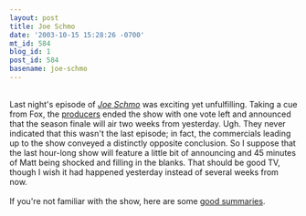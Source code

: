 ```yaml
---
layout: post
title: Joe Schmo
date: '2003-10-15 15:28:26 -0700'
mt_id: 584
blog_id: 1
post_id: 584
basename: joe-schmo
---
```

<br />Last night's episode of <a href="http://www.spiketv.com/shows/joe_schmo/"><cite>Joe Schmo</cite></a> was exciting yet unfulfilling. Taking a cue from Fox, the <a href="http://www.phoenixnewtimes.com/issues/2003-09-18/speakeasy.html/1/index.html">producers</a> ended the show with one vote left and announced that the season finale will air two weeks from yesterday. Ugh. They never indicated that this wasn't the last episode; in fact, the commercials leading up to the show conveyed a distinctly opposite conclusion. So I suppose that the last hour-long show will feature a little bit of announcing and 45 minutes of Matt being shocked and filling in the blanks. That should be good TV, though I wish it had happened yesterday instead of several weeks from now.<br /><br />If you're not familiar with the show, here are some <a href="http://www.joeschmo.com/joeschmo/">good summaries</a>.<br /><br /><br />
